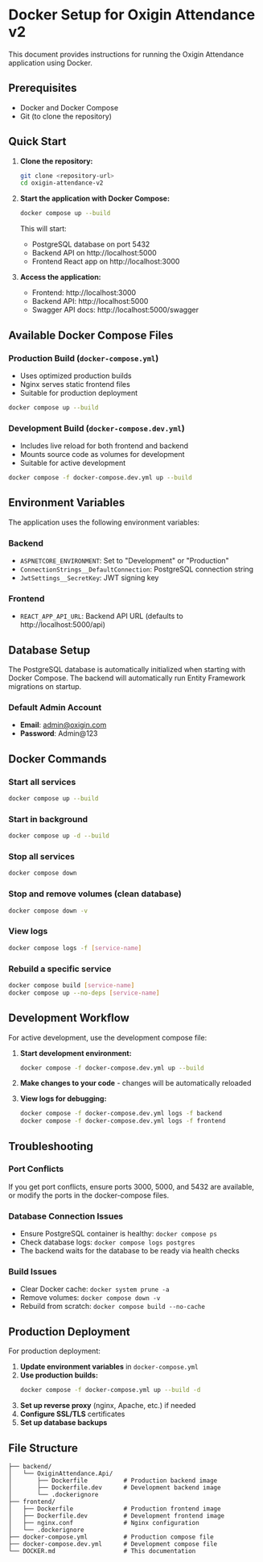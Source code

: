 # Docker Setup for Oxigin Attendance v2

This document provides instructions for running the Oxigin Attendance application using Docker.

## Prerequisites

- Docker and Docker Compose
- Git (to clone the repository)

## Quick Start

1. **Clone the repository:**
   ```bash
   git clone <repository-url>
   cd oxigin-attendance-v2
   ```

2. **Start the application with Docker Compose:**
   ```bash
   docker compose up --build
   ```

   This will start:
   - PostgreSQL database on port 5432
   - Backend API on http://localhost:5000
   - Frontend React app on http://localhost:3000

3. **Access the application:**
   - Frontend: http://localhost:3000
   - Backend API: http://localhost:5000
   - Swagger API docs: http://localhost:5000/swagger

## Available Docker Compose Files

### Production Build (`docker-compose.yml`)
- Uses optimized production builds
- Nginx serves static frontend files
- Suitable for production deployment

```bash
docker compose up --build
```

### Development Build (`docker-compose.dev.yml`)
- Includes live reload for both frontend and backend
- Mounts source code as volumes for development
- Suitable for active development

```bash
docker compose -f docker-compose.dev.yml up --build
```

## Environment Variables

The application uses the following environment variables:

### Backend
- `ASPNETCORE_ENVIRONMENT`: Set to "Development" or "Production"
- `ConnectionStrings__DefaultConnection`: PostgreSQL connection string
- `JwtSettings__SecretKey`: JWT signing key

### Frontend
- `REACT_APP_API_URL`: Backend API URL (defaults to http://localhost:5000/api)

## Database Setup

The PostgreSQL database is automatically initialized when starting with Docker Compose. The backend will automatically run Entity Framework migrations on startup.

### Default Admin Account
- **Email**: admin@oxigin.com  
- **Password**: Admin@123

## Docker Commands

### Start all services
```bash
docker compose up --build
```

### Start in background
```bash
docker compose up -d --build
```

### Stop all services
```bash
docker compose down
```

### Stop and remove volumes (clean database)
```bash
docker compose down -v
```

### View logs
```bash
docker compose logs -f [service-name]
```

### Rebuild a specific service
```bash
docker compose build [service-name]
docker compose up --no-deps [service-name]
```

## Development Workflow

For active development, use the development compose file:

1. **Start development environment:**
   ```bash
   docker compose -f docker-compose.dev.yml up --build
   ```

2. **Make changes to your code** - changes will be automatically reloaded

3. **View logs for debugging:**
   ```bash
   docker compose -f docker-compose.dev.yml logs -f backend
   docker compose -f docker-compose.dev.yml logs -f frontend
   ```

## Troubleshooting

### Port Conflicts
If you get port conflicts, ensure ports 3000, 5000, and 5432 are available, or modify the ports in the docker-compose files.

### Database Connection Issues
- Ensure PostgreSQL container is healthy: `docker compose ps`
- Check database logs: `docker compose logs postgres`
- The backend waits for the database to be ready via health checks

### Build Issues
- Clear Docker cache: `docker system prune -a`
- Remove volumes: `docker compose down -v`
- Rebuild from scratch: `docker compose build --no-cache`

## Production Deployment

For production deployment:

1. **Update environment variables** in `docker-compose.yml`
2. **Use production builds:**
   ```bash
   docker compose -f docker-compose.yml up --build -d
   ```
3. **Set up reverse proxy** (nginx, Apache, etc.) if needed
4. **Configure SSL/TLS** certificates
5. **Set up database backups**

## File Structure

```
├── backend/
│   └── OxiginAttendance.Api/
│       ├── Dockerfile          # Production backend image
│       ├── Dockerfile.dev      # Development backend image
│       └── .dockerignore
├── frontend/
│   ├── Dockerfile              # Production frontend image  
│   ├── Dockerfile.dev          # Development frontend image
│   ├── nginx.conf              # Nginx configuration
│   └── .dockerignore
├── docker-compose.yml          # Production compose file
├── docker-compose.dev.yml      # Development compose file
└── DOCKER.md                   # This documentation
```